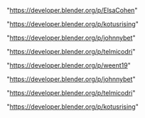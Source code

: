 "https://developer.blender.org/p/ElsaCohen"

"https://developer.blender.org/p/kotusrising"

"https://developer.blender.org/p/johnnybet"

"https://developer.blender.org/p/telmicodri"

"https://developer.blender.org/p/weent19"

 
"https://developer.blender.org/p/johnnybet"


"https://developer.blender.org/p/telmicodri"


"https://developer.blender.org/p/kotusrising"


 
